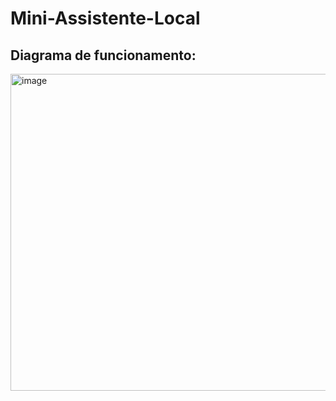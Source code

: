 # Mini-Assistente-Local

## Diagrama de funcionamento:
<img width="1423" height="507" alt="image" src="https://github.com/user-attachments/assets/98a525fb-e8aa-4aea-af91-47a9e2a5f717" />

